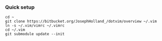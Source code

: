 ### Quick setup ###
```
cd ~
git clone https://bitbucket.org/JosephHolland_/dotvim/overview ~/.vim
ln -s ~/.vim/vimrc ~/.vimrc
cd ~/.vim
git submodule update --init
```
